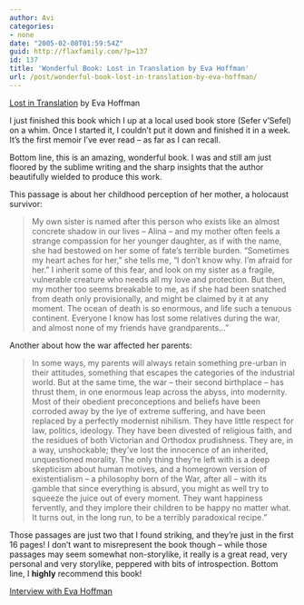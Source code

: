 ```yaml
---
author: Avi
categories:
- none
date: "2005-02-08T01:59:54Z"
guid: http://flaxfamily.com/?p=137
id: 137
title: 'Wonderful Book: Lost in Translation by Eva Hoffman'
url: /post/wonderful-book-lost-in-translation-by-eva-hoffman/
---
```

[Lost in Translation](http://www.amazon.com/exec/obidos/tg/detail/-/0140127739/) by Eva Hoffman

I just finished this book which I up at a local used book store (Sefer v&#8217;Sefel) on a whim. Once I started it, I couldn&#8217;t put it down and finished it in a week. It&#8217;s the first memoir I&#8217;ve ever read &#8211; as far as I can recall.

Bottom line, this is an amazing, wonderful book. I was and still am just floored by the sublime writing and the sharp insights that the author beautifully wielded to produce this work.

This passage is about her childhood perception of her mother, a holocaust survivor:

> My own sister is named after this person who exists like an almost concrete shadow in our lives &#8211; Alina &#8211; and my mother often feels a strange compassion for her younger daughter, as if with the name, she had bestowed on her some of fate&#8217;s terrible burden. &#8220;Sometimes my heart aches for her,&#8221; she tells me, &#8220;I don&#8217;t know why. I&#8217;m afraid for her.&#8221; I inherit some of this fear, and look on my sister as a fragile, vulnerable creature who needs all my love and protection. But then, my mother too seems breakable to me, as if she had been snatched from death only provisionally, and might be claimed by it at any moment. The ocean of death is so enormous, and life such a tenuous continent. Everyone I know has lost some relatives during the war, and almost none of my friends have grandparents&#8230;&#8221;

Another about how the war affected her parents:

> In some ways, my parents will always retain something pre-urban in their attitudes, something that escapes the categories of the industrial world. But at the same time, the war &#8211; their second birthplace &#8211; has thrust them, in one enormous leap across the abyss, into modernity. Most of their obedient preconceptions and beliefs have been corroded away by the lye of extreme suffering, and have been replaced by a perfectly modernist nihilism. They have little respect for law, politics, ideology. They have been divested of religious faith, and the residues of both Victorian and Orthodox prudishness. They are, in a way, unshockable; they&#8217;ve lost the innocence of an inherited, unquestioned morality. The only thing they&#8217;re left with is a deep skepticism about human motives, and a homegrown version of existentialism &#8211; a philosophy born of the War, after all &#8211; with its gamble that since everything is absurd, you might as well try to squeeze the juice out of every moment. They want happiness fervently, and they implore their children to be happy no matter what. It turns out, in the long run, to be a terribly paradoxical recipe.&#8221;

Those passages are just two that I found striking, and they&#8217;re just in the first 16 pages! I don&#8217;t want to misrepresent the book though &#8211; while those passages may seem somewhat non-storylike, it really is a great read, very personal and very storylike, peppered with bits of introspection. Bottom line, I **highly** recommend this book!

[Interview with Eva Hoffman](http://globetrotter.berkeley.edu/people/Hoffman/hoffman-con1.html)